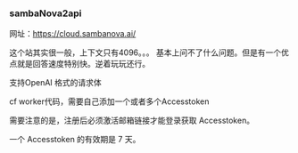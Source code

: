 ### sambaNova2api

网址：https://cloud.sambanova.ai/ 

这个站其实很一般，上下文只有4096。。。
基本上问不了什么问题。但是有一个优点就是回答速度特别快。逆着玩玩还行。

支持OpenAI 格式的请求体

cf worker代码，需要自己添加一个或者多个Accesstoken

需要注意的是，注册后必须激活邮箱链接才能登录获取 Accesstoken。

一个 Accesstoken 的有效期是 7 天。